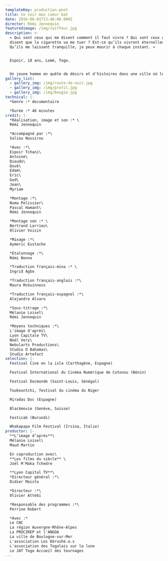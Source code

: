 ```yaml
---
templateKey: production-post
title: Ce soir mon coeur bat
date: 2016-06-01T13:46:00.000Z
director: Rémi Jennequin
featuredimage: /img/coiffeur.jpg
description: >-
  « Qui sont ceux qui me disent comment il faut vivre ? Qui sont ceux qui me
  disent que la cigarette va me tuer ? Est-ce qu’ils vivront éternellement eux ?
  Qu’ils me laissent tranquille, je peux mourir à chaque instant. »


  Espoir, 18 ans, Lomé, Togo.


  Un jeune homme en quête de désirs et d'histoires dans une ville où le monde semble disparaître. Espoir ou le portrait d'une adolescence togolaise écorchée. Dans la poussière des rues de Lomé, je suis le serpentement accidenté de cet adolescent qui s'éprouve, dans une tension fragile vers le monde adulte.
gallery_list:
  - gallery_img: /img/route-de-nuit.jpg
  - gallery_img: /img/profil.jpg
  - gallery_img: /img/bougie.jpg
technical: |-
  *Genre :* documentaire

  *Durée :* 46 minutes
credit: |-
  *Réalisation, image et son :* \
  Rémi Jennequin

  *Accompagné par :*\
  Saliou Nassirou

  *Avec :*\
  Espoir Tchani\
  Antoine\
  Dieudo\
  Dové\
  Edem\
  Eric\
  God\
  Jean\
  Myriam

  *Montage :*\
  Numa Pelissier\
  Pascal Hamant\
  Rémi Jennequin

  *Montage son :* \
  Bertrand Larrieu\
  Olivier Voisin

  *Mixage :*\
  Aymeric Eustache

  *Etalonnage :*\
  Rémi Nonne

  *Traduction français-mina :* \
  Ingrid Agbo

  *Traduction français-anglais :*\
  Maura McGuinness

  *Traduction français-espagnol :*\
  Alejandro Alvaro

  *Sous-titrage :*\
  Mélanie Loisel\
  Rémi Jennequin

  *Moyens techniques :*\
  L'image d'après\
  Lyon Capitale TV\
  Noël Very\
  Nebularts Productions\
  Studio O Bahamas\
  Studio Artefact
selection: |-
  Festival Cine en la isla (Carthagène, Espagne)

  Festival International du Cinéma Numérique de Cotonou (Bénin)

  Festival Docmonde (Saint-Louis, Sénégal)

  Toukountchi, festival du cinéma du Niger

  Miradas Doc (Espagne)

  Blackmovie (Genève, Suisse)

  Festicab (Burundi)

  Whakapapa Film Festival (Irsina, Italie)
productor: |-
  **L’image d’après**\
  Mélanie Loisel\
  Maud Martin

  En coproduction avec\
  **Les films du siècle** \
  Joël M'Maka Tchedre

  **Lyon Capital TV**\
  *Directeur général :*\
  Didier Maisto

  *Directeur :*\
  Olivier Attebi

  *Responsable des programmes :*\
  Perrine Robert

  *Avec :*
  Le CNC
  La région Auvergne-Rhône-Alpes
  La PROCIREP et l'ANGOA
  La ville de Boulogne-sur-Mer
  L'association Les Dérushé.e.s
  L'association des Togolais sur la lune 
  Le JAT Togo Accueil des tournages
---
```

